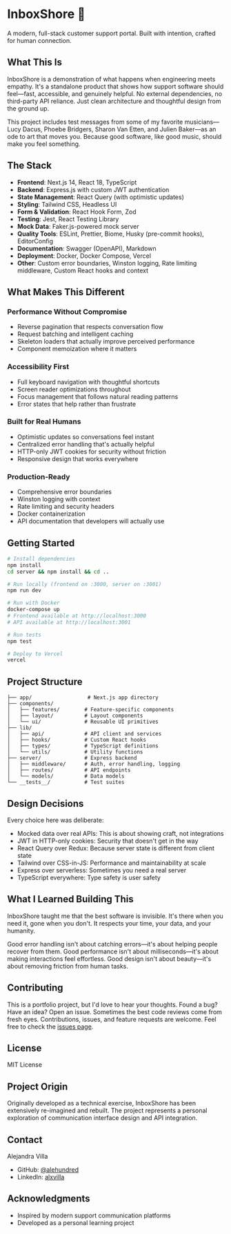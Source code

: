 # InboxShore 🌊

A modern, full-stack customer support portal. Built with intention, crafted for human connection.

## What This Is

InboxShore is a demonstration of what happens when engineering meets empathy. It's a standalone product that shows how support software should feel—fast, accessible, and genuinely helpful. No external dependencies, no third-party API reliance. Just clean architecture and thoughtful design from the ground up.

This project includes test messages from some of my favorite musicians—Lucy Dacus, Phoebe Bridgers, Sharon Van Etten, and Julien Baker—as an ode to art that moves you. Because good software, like good music, should make you feel something.

## The Stack

- **Frontend**: Next.js 14, React 18, TypeScript
- **Backend**: Express.js with custom JWT authentication
- **State Management**: React Query (with optimistic updates)
- **Styling**: Tailwind CSS, Headless UI
- **Form & Validation**: React Hook Form, Zod
- **Testing**: Jest, React Testing Library
- **Mock Data**: Faker.js-powered mock server
- **Quality Tools**: ESLint, Prettier, Biome, Husky (pre-commit hooks), EditorConfig
- **Documentation**: Swagger (OpenAPI), Markdown
- **Deployment**: Docker, Docker Compose, Vercel
- **Other**: Custom error boundaries, Winston logging, Rate limiting middleware, Custom React hooks and context

## What Makes This Different

### Performance Without Compromise

- Reverse pagination that respects conversation flow
- Request batching and intelligent caching
- Skeleton loaders that actually improve perceived performance
- Component memoization where it matters

### Accessibility First

- Full keyboard navigation with thoughtful shortcuts
- Screen reader optimizations throughout
- Focus management that follows natural reading patterns
- Error states that help rather than frustrate

### Built for Real Humans

- Optimistic updates so conversations feel instant
- Centralized error handling that's actually helpful
- HTTP-only JWT cookies for security without friction
- Responsive design that works everywhere

### Production-Ready

- Comprehensive error boundaries
- Winston logging with context
- Rate limiting and security headers
- Docker containerization
- API documentation that developers will actually use

## Getting Started

```bash
# Install dependencies
npm install
cd server && npm install && cd ..

# Run locally (frontend on :3000, server on :3001)
npm run dev

# Run with Docker
docker-compose up
# Frontend available at http://localhost:3000
# API available at http://localhost:3001

# Run tests
npm test

# Deploy to Vercel
vercel
```

## Project Structure

```
├── app/                  # Next.js app directory
├── components/
│   ├── features/        # Feature-specific components
│   ├── layout/          # Layout components
│   └── ui/              # Reusable UI primitives
├── lib/
│   ├── api/             # API client and services
│   ├── hooks/           # Custom React hooks
│   ├── types/           # TypeScript definitions
│   └── utils/           # Utility functions
├── server/              # Express backend
│   ├── middleware/      # Auth, error handling, logging
│   ├── routes/          # API endpoints
│   └── models/          # Data models
└── __tests__/           # Test suites
```

## Design Decisions

Every choice here was deliberate:

- Mocked data over real APIs: This is about showing craft, not integrations
- JWT in HTTP-only cookies: Security that doesn't get in the way
- React Query over Redux: Because server state is different from client state
- Tailwind over CSS-in-JS: Performance and maintainability at scale
- Express over serverless: Sometimes you need a real server
- TypeScript everywhere: Type safety is user safety

## What I Learned Building This

InboxShore taught me that the best software is invisible. It's there when you need it, gone when you don't. It respects your time, your data, and your humanity.

Good error handling isn't about catching errors—it's about helping people recover from them. Good performance isn't about milliseconds—it's about making interactions feel effortless. Good design isn't about beauty—it's about removing friction from human tasks.

## Contributing

This is a portfolio project, but I'd love to hear your thoughts. Found a bug? Have an idea? Open an issue. Sometimes the best code reviews come from fresh eyes. Contributions, issues, and feature requests are welcome. Feel free to check the [issues page](https://github.com/AleHundred/inbox-shore/issues).

## License

MIT License

## Project Origin

Originally developed as a technical exercise, InboxShore has been extensively re-imagined and rebuilt. The project represents a personal exploration of communication interface design and API integration.

## Contact

Alejandra Villa

- GitHub: [@alehundred](https://github.com/alehundred)
- LinkedIn: [alxvilla](https://linkedin.com/in/alxvilla)

## Acknowledgments

- Inspired by modern support communication platforms
- Developed as a personal learning project
